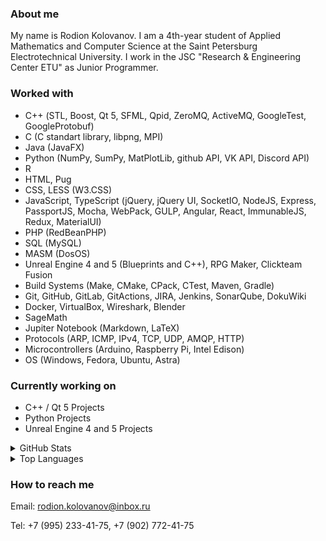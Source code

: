 ### About me

My name is Rodion Kolovanov. I am a 4th-year student of Applied Mathematics and Computer Science at the Saint Petersburg Electrotechnical University. I work in the JSC "Research & Engineering Center ETU" as Junior Programmer.

### Worked with

- С++ (STL, Boost, Qt 5, SFML, Qpid, ZeroMQ, ActiveMQ, GoogleTest, GoogleProtobuf)
- C (C standart library, libpng, MPI)
- Java (JavaFX)
- Python (NumPy, SumPy, MatPlotLib, github API, VK API, Discord API)
- R
- HTML, Pug
- CSS, LESS (W3.CSS)
- JavaScript, TypeScript (jQuery, jQuery UI, SocketIO, NodeJS, Express, PassportJS, Mocha, WebPack, GULP, Angular, React, ImmunableJS, Redux, MaterialUI)
- PHP (RedBeanPHP)
- SQL (MySQL)
- MASM (DosOS)
- Unreal Engine 4 and 5 (Blueprints and C++), RPG Maker, Clickteam Fusion
- Build Systems (Make, CMake, CPack, CTest, Maven, Gradle)
- Git, GitHub, GitLab, GitActions, JIRA, Jenkins, SonarQube, DokuWiki
- Docker, VirtualBox, Wireshark, Blender
- SageMath
- Jupiter Notebook (Markdown, LaTeX)
- Protocols (ARP, ICMP, IPv4, TCP, UDP, AMQP, HTTP)
- Microcontrollers (Arduino, Raspberry Pi, Intel Edison)
- OS (Windows, Fedora, Ubuntu, Astra)

### Currently working on

- C++ / Qt 5 Projects
- Python Projects
- Unreal Engine 4 and 5 Projects

<details>
  <summary>GitHub Stats</summary>
  <p align="center">
    <img src="https://github-readme-stats.vercel.app/api?username=rkolovanov&show_icons=true&hide_border=true&theme=github_dark"/>
  </p>
</details>

<details>
  <summary>Top Languages</summary>
  <p align="center">
    <img src="https://github-readme-stats.vercel.app/api/top-langs/?username=rkolovanov&layout=compact&hide=jupyter%20notebook&theme=github_dark&langs_count=6"/>      
  </p>
</details>

### How to reach me

Email: rodion.kolovanov@inbox.ru

Tel: +7 (995) 233-41-75, +7 (902) 772-41-75
